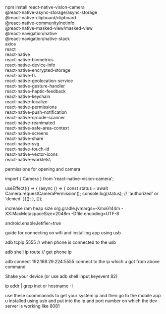 npm install react-native-vision-camera \
@react-native-async-storage/async-storage \
@react-native-clipboard/clipboard \
@react-native-community/netinfo \
@react-native-masked-view/masked-view \
@react-navigation/native \
@react-navigation/native-stack \
axios \
react \
react-native \
react-native-biometrics \
react-native-device-info \
react-native-encrypted-storage \
react-native-fs \
react-native-geolocation-service \
react-native-gesture-handler \
react-native-haptic-feedback \
react-native-keychain \
react-native-localize \
react-native-permissions \
react-native-push-notification \
react-native-qrcode-scanner \
react-native-reanimated \
react-native-safe-area-context \
react-native-screens \
react-native-share \
react-native-svg \
react-native-touch-id \
react-native-vector-icons \
react-native-worklets\






permissions for opening and camera


<uses-permission android:name="android.permission.CAMERA" />
<uses-permission android:name="android.permission.RECORD_AUDIO" />



import { Camera } from 'react-native-vision-camera';

useEffect(() => {
(async () => {
const status = await Camera.requestCameraPermission();
console.log(status); // 'authorized' or 'denied'
})();
}, []);


increase ram heap size
org.gradle.jvmargs=-Xmx6144m -XX:MaxMetaspaceSize=2048m -Dfile.encoding=UTF-8

android.enableJetifier=true

guide for connecting on wifi and installing app using usb

adb tcpip 5555 // when phone is connected to the usb

adb shell ip route // get phone ip

adb connect 192.168.29.224:5555 connect to the ip which u got from above command

Shake your device (or use adb shell input keyevent 82)

ip addr | grep inet or hostname -I

use these ccommannds to get your system ip and then go to the mobile app u installed using usb
and put into the ip and port number on which the dev server is working like 8081
